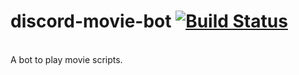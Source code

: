 # discord-movie-bot [![Build Status](https://travis-ci.com/evanjaramillo/discord-movie-bot.svg?branch=master)](https://travis-ci.com/evanjaramillo/discord-movie-bot)
<br />
A bot to play movie scripts.
